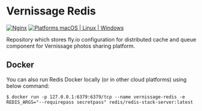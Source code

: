 # Vernissage Redis

[![Nginx](https://img.shields.io/badge/Redis-Latest-blue.svg?style=flat)](https://redis.io)
[![Platforms macOS | Linux | Windows](https://img.shields.io/badge/Platforms-macOS%20%7C%20Linux%20%7C%20Windows%20-lightgray.svg?style=flat)](https://www.nginx.com)

Repository which stores fly.io configuration for distributed cache and queue component for Vernissage photos sharing platform.

## Docker

You can also run Redis Docker locally (or in other cloud platforms) using below command:

```
$ docker run -p 127.0.0.1:6379:6379/tcp --name vernissage-redis -e REDIS_ARGS="--requirepass secretpass" redis/redis-stack-server:latest
```